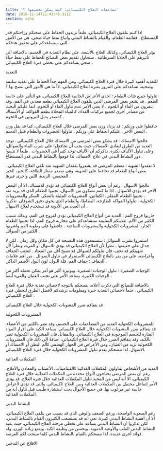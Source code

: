 ```yaml
---
title: 'مضاعفات العلاج الكيميائي: كيف يمكن تخفيفها ؟'
date: 2018-11-14T21:43:45.311Z
section: saha
---
```

اذا كنتم تتلقون العلاج الكيميائي، طبعاً تريدون الحفاظ على صحتكم وراحتكم قدر المستطاع . فقائمة الطعام، والقيام بالنشاط البدني واتباع نمط حياة صحي، هي من الأمور التي ستساعدكم على تحقيق هدفكم .

 

يؤثر العلاج الكيميائي، وكذلك العلاج بالأشعة، على نظام التغذية في الجسم، بالاضافة الى تأثيرهم على الخلايا السرطانية . سنحاول تقديم بعض النصائح للحفاظ على نمط حياة صحي يساعدكم على تخطي فترة العلاج الكيميائي .



التغذية



للتغذية أهمية كبيرة خلال فترة العلاج الكيميائي، ومن المهم جداً الحفاظ على تغذية سليمة وصحية، تساعدكم على المرور بفترة العلاج الكيميائي. اذاً ما هي الأمور التي ننصح بها ؟



تناولوا جميع فئات الطعام : احدى الأعراض الجانبية للعلاج الكيميائي، هو التأثير على حاسة الطعم . قد يشعر بعض المرضى الذين يتلقون العلاج الكيميائي بطعم معدني في الفم، وقد ينفرون من الماء أو اللحوم . لا يعني الأمر عدم تناول الماء أو اللحوم، انما عليكم البحث عن مصادر أخرى لجميع مركبات الغذاء، كالمياه المحلاة بطعم الفواكه، أو الأسماك كمصدر بديل للبروتين في اللحوم .

 

حافظوا على وزنكم : قد يزداد وزن بعض المرضى خلال العلاج الكيميائي، كما قد يقل وزن البعض الاخر . عليكم الحفاظ على وزنكم . تناولوا الخضروات والطعام قليل الدسم .

 

عالجوا الامساك : قد يشكو بعض المرضى من الامساك خلال العلاج الكيميائي . توجد العديد من الطرق لتفادي الامساك، حيث يجب أن تحافظوا على شرب الماء والسوائل، وعلى تناول الألياف بكثرة. نذكركم أن الألياف توجد كثيراً في الخضروات . طبعاً لا تنسوا دور النشاط البدني في علاج الامساك، لذا قوموا بالنشاط البدني قدر المستطاع .

 

لا تفقدوا الشهية : معظم المرضى قد يشعروا بفقدان الشهية عند تلقي العلاج الكيميائي . بعض أنواع الطعام قد تحافظ على الشهية، وهي مصدر ممتاز للطاقة، كالخبز، الخبز المحمص، الزبدة، اللبن وأخرى غيرها .

 

عالجوا الاسهال : رغم أن بعض أنواع العلاج الكيميائي قد تؤدي للامساك، الا أن البعض الاخر قد يؤدي للاسهال . اذا ما كنتم تشكون من الاسهال، تجنبوا الطعام الذي قد يزيد منه . تجنبوا الطعام المقلي، الكفائين، المشروبات المليئة بالسكر، السكر والمشروبات الكحولية . تناولوا الفواكه الطازجة، البطاطا، والطعام الذي يحوي دقيق الشوفان. تذكروا أن العديد من الأدوية قد تستخدم لعلاج الاسهال .

 

حاربوا قروح الفم : العديد من أنواع العلاج الكيميائي تؤدي لقروح في الفم، وبذلك تسبب الكثير من الألم. تغذيتكم السليمة ستساعدكم على محاربة قروح الفم، لذا تجنبوا الطعام الحار، المشروبات الكحولية والمشروبات الساخنة . حافظوا على رطوبة الفم واشربوا الكثير من السوائل .

 

استمروا بشرب السوائل : ستسمعون هذه النصيحة في كل مكان وكل زمان . لكن لا جدال على حقيقتها . نظراً لأن العلاج الكيميائي قد يؤدي للاسهال أو القيء، ونظراً لأن شهيتكم قد تخف، فان تناولكم للسوائل قد تصبح أقل من المعتاد . لتجنب الجفاف وأعراضه، على من يمر بالعلاج الكيميائي الاستمرار في تناول السوائل . من أهم علامات الجفاف : جفاف الفم، قلة البول، لون البول الأصفر الداكن . 

 

الوجبات الصغيرة : تناول الوجبات الصغيرة، وبوتيرة أكبر هو أمر يمكن تحمله أكثر من الوجبات الكبيرة. يساعد الأمر على تجنب الغثيان والقيء أيضاً .

 

بالاضافة للنصائح التي ذكرت أعلاه، ننصحكم بالتوجه لاخصائي تغذية خلال فترة العلاج الكيميائي . حتماً لاخصائي التغذية خبرة ومعلومات ترشدكم لأفضل الطرق لتخطي فترة العلاج الكيميائي .



قد يتفاقم ضرر المشوبات الكحولية خلال العلاج الكيميائي



المشروبات الكحولية



للمشروبات الكحولية العديد من المضاعفات على الجسم، وقد تضر بالكثير من الأعضاء. قد يتفاقم ضرر المشوبات الكحولية خلال العلاج الكيميائي. يساعد الكبد على افراز المواد الضارة للجسم الموجودة في العلاج الكيميائي، وبالمقابل فان المشروبات الكحولية تضر بالكبد، وقد يتفاقم الضرر خلال فترة العلاج الكيميائي. اضافةً الى ذلك فان المشروبات الكحولية تزيد من الغثيان، ومن الأعراض في الجهاز الهضمي كألم البطن أو الامساك أو الاسهال. لذا ننصحكم بعدم تناول المشروبات الكحولية خلال فترة العلاج الكيميائي.



المكملات الغذائية



العديد من الأشخاص يتناولون المكملات الغذائية كالفيتامينات، الأعشاب والمعادن والأملاح. رغم أن بعض المرضى يحتاجون لأنواع محددة من المكملات الغذائية خلال فترة العلاج الكيميائي، الا أنه ليس من المحبذ تناول المكملات الغذائية خلال فترة العلاج. قد يؤدي الأمر لتفاعل محتمل بين المكملات الغذائية وبين العلاج الكيميائي، والتي قد تؤدي لأعراض جانبية غير مرغوب بها. في جميع الأحوال يجب استشارة طبيب قبل تناول أية من المكملات الغذائية.



النشاط البدني



رغم الصعوبة الواضحة، ورغم الضعف والوهن الذي قد يصيب من يتلقى العلاج الكيميائي، الا أن أهمية النشاط البدني كبيرة. نعي أنه قد يستصعب الكثيرون القيام بالنشاط البدني، لكن تذكروا أن النشاط البدني يساعد على تخطي مرحلة العلاج الكيميائي. حيث يفيد النشاط البدني القلب والأوعية الدموية، ويحسن من وظيفة الكبد، ويمنع زيادة الوزن، وله فوائد أخرى عديدة. لذا ننصحكم بالقيام بالنشاط البدني كلما سنحت لكم الفرصة.



الاقلاع عن التدخين
